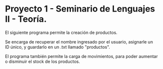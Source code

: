 # Proyecto 1 - Seminario de Lenguajes II - Teoría.

El siguiente programa permite la creación de productos.

Se encarga de recuperar el nombre ingresado por el usuario, asignarle un ID único, y guardarlo en un .txt llamado "productos".

El programa también permite la carga de movimientos, para poder aumentar o disminuir el stock de los productos.
